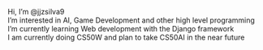 Hi, I’m @jjzsilva9 <br>
I’m interested in AI, Game Development and other high level programming <br>
I’m currently learning Web development with the Django framework <br>
I am currently doing CS50W and plan to take CS50AI in the near future

